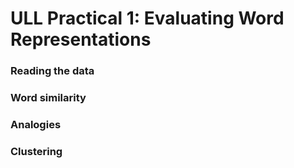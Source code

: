 # ULL Practical 1: Evaluating Word Representations

### Reading the data


### Word similarity


### Analogies


### Clustering
